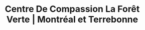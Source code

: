 ---
title: "Centre De Compassion La Forêt Verte | Montréal et Terrebonne"
description: "Le centre de compassion la forêt verte vous offre un accès 24/7 à du cannabis médical. Appelez-nous pour avoir plus d'informations"
titre: "Le Centre de Compassion la forêt verte est votre endroit pour trouver du cannabis de haute qualité"
noindex: true
---